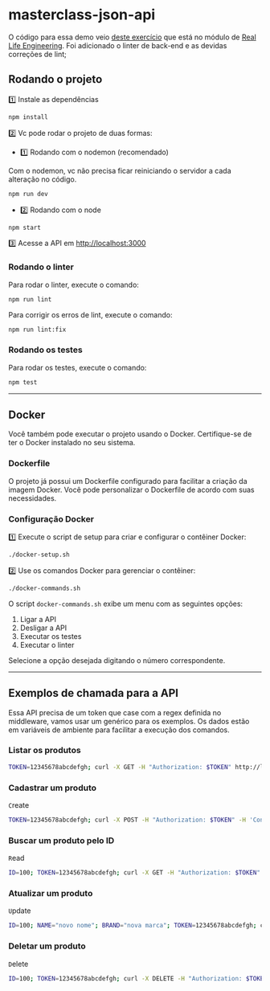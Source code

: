 # masterclass-json-api

O código para essa demo veio [deste exercício](https://app.betrybe.com/learn/course/5e938f69-6e32-43b3-9685-c936530fd326/module/f04cdb21-382e-4588-8950-3b1a29afd2dd/section/9583cb4e-f187-48a3-a9eb-ed48404430e5/lesson/7a58380f-46f3-4652-8a63-5b4ea84255bc) que está no módulo de [Real Life Engineering](https://app.betrybe.com/learn/course/5e938f69-6e32-43b3-9685-c936530fd326/module/f04cdb21-382e-4588-8950-3b1a29afd2dd). Foi adicionado o linter de back-end e as devidas correções de lint;

## Rodando o projeto

1️⃣ Instale as dependências

```sh
npm install
```

2️⃣ Vc pode rodar o projeto de duas formas:

- 1️⃣ Rodando com o nodemon (recomendado)

Com o nodemon, vc não precisa ficar reiniciando o servidor a cada alteração no código.

```sh
npm run dev
```

- 2️⃣ Rodando com o node

```sh
npm start
```

3️⃣ Acesse a API em [http://localhost:3000](http://localhost:3000)

### Rodando o linter

Para rodar o linter, execute o comando:

```sh
npm run lint
```

Para corrigir os erros de lint, execute o comando:

```sh
npm run lint:fix
```

### Rodando os testes

Para rodar os testes, execute o comando:

```sh
npm test
```

---

## Docker

Você também pode executar o projeto usando o Docker. Certifique-se de ter o Docker instalado no seu sistema.

### Dockerfile

O projeto já possui um Dockerfile configurado para facilitar a criação da imagem Docker. Você pode personalizar o Dockerfile de acordo com suas necessidades.

### Configuração Docker

1️⃣ Execute o script de setup para criar e configurar o contêiner Docker:

```sh
./docker-setup.sh
```

2️⃣ Use os comandos Docker para gerenciar o contêiner:

```sh
./docker-commands.sh
```

O script `docker-commands.sh` exibe um menu com as seguintes opções:

1. Ligar a API
2. Desligar a API
3. Executar os testes
4. Executar o linter

Selecione a opção desejada digitando o número correspondente.

---

## Exemplos de chamada para a API

Essa API precisa de um token que case com a regex definida no middleware, vamos usar um genérico para os exemplos. Os dados estão em variáveis de ambiente para facilitar a execução dos comandos.

### Listar os produtos

```sh
TOKEN=12345678abcdefgh; curl -X GET -H "Authorization: $TOKEN" http://localhost:3000/products
```

### Cadastrar um produto

`C`reate

```sh
TOKEN=12345678abcdefgh; curl -X POST -H "Authorization: $TOKEN" -H 'Content-Type: application/json' -d '{"name":"Elmo on fire","brand":"Xablau"}' http://localhost:3000/product
```

### Buscar um produto pelo ID

`R`ead

```sh
ID=100; TOKEN=12345678abcdefgh; curl -X GET -H "Authorization: $TOKEN" "http://localhost:3000/product/$ID"
```

### Atualizar um produto

`U`pdate

```sh
ID=100; NAME="novo nome"; BRAND="nova marca"; TOKEN=12345678abcdefgh; curl -X PUT -H "Authorization: $TOKEN" -H 'Content-Type: application/json' -d '{"name":"'"$NAME"'","brand":"'"$BRAND"'"}' "http://localhost:3000/product/$ID"
```

### Deletar um produto

`D`elete

```sh
ID=100; TOKEN=12345678abcdefgh; curl -X DELETE -H "Authorization: $TOKEN" "http://localhost:3000/product/$ID"
```
